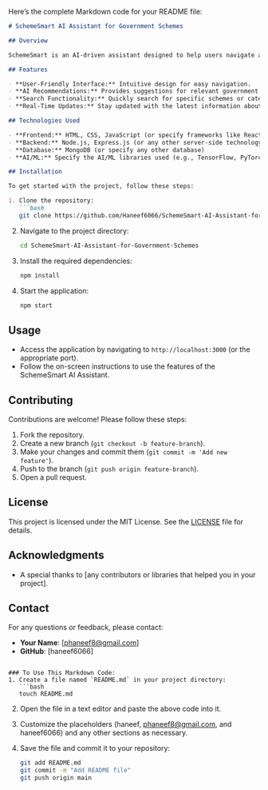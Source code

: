 Here’s the complete Markdown code for your README file:

```markdown
# SchemeSmart AI Assistant for Government Schemes

## Overview

SchemeSmart is an AI-driven assistant designed to help users navigate and access various government schemes effectively. The application utilizes advanced machine learning algorithms to provide personalized recommendations based on user inputs and queries.

## Features

- **User-Friendly Interface:** Intuitive design for easy navigation.
- **AI Recommendations:** Provides suggestions for relevant government schemes based on user profiles and needs.
- **Search Functionality:** Quickly search for specific schemes or categories.
- **Real-Time Updates:** Stay updated with the latest information about government schemes.

## Technologies Used

- **Frontend:** HTML, CSS, JavaScript (or specify frameworks like React, Angular, etc.)
- **Backend:** Node.js, Express.js (or any other server-side technology you are using)
- **Database:** MongoDB (or specify any other database)
- **AI/ML:** Specify the AI/ML libraries used (e.g., TensorFlow, PyTorch, etc.)

## Installation

To get started with the project, follow these steps:

1. Clone the repository:
   ```bash
   git clone https://github.com/Haneef6066/SchemeSmart-AI-Assistant-for-Government-Schemes.git
   ```

2. Navigate to the project directory:
   ```bash
   cd SchemeSmart-AI-Assistant-for-Government-Schemes
   ```

3. Install the required dependencies:
   ```bash
   npm install
   ```

4. Start the application:
   ```bash
   npm start
   ```

## Usage

- Access the application by navigating to `http://localhost:3000` (or the appropriate port).
- Follow the on-screen instructions to use the features of the SchemeSmart AI Assistant.

## Contributing

Contributions are welcome! Please follow these steps:

1. Fork the repository.
2. Create a new branch (`git checkout -b feature-branch`).
3. Make your changes and commit them (`git commit -m 'Add new feature'`).
4. Push to the branch (`git push origin feature-branch`).
5. Open a pull request.

## License

This project is licensed under the MIT License. See the [LICENSE](LICENSE) file for details.

## Acknowledgments

- A special thanks to [any contributors or libraries that helped you in your project].

## Contact

For any questions or feedback, please contact:

- **Your Name**: [phaneef8@gmail.com]
- **GitHub**: [haneef6066]
```

### To Use This Markdown Code:
1. Create a file named `README.md` in your project directory:
   ```bash
   touch README.md
   ```

2. Open the file in a text editor and paste the above code into it.

3. Customize the placeholders (haneef, phaneef8@gmail.com, and haneef6066) and any other sections as necessary.

4. Save the file and commit it to your repository:
   ```bash
   git add README.md
   git commit -m "Add README file"
   git push origin main
   ```

